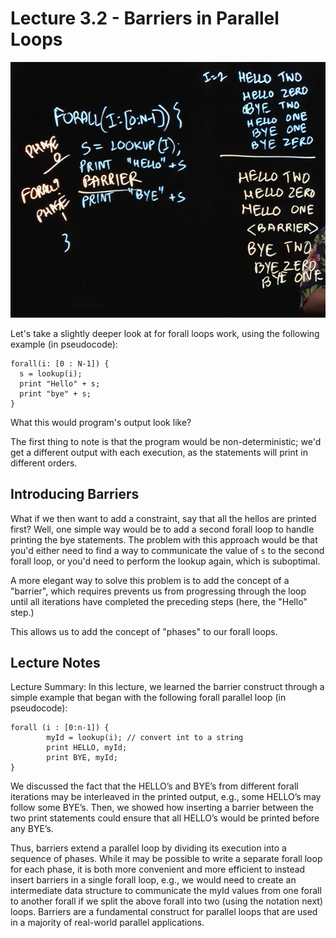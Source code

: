 # Lecture 3.2 - Barriers in Parallel Loops

![869fb6cd.png](attachments/869fb6cd.png)

Let's take a slightly deeper look at for forall loops work, using the following example (in pseudocode):

```
forall(i: [0 : N-1]) {
  s = lookup(i);
  print "Hello" + s;
  print "bye" + s;
}
```

What this would program's output look like?

The first thing to note is that the program would be non-deterministic; we'd get a different output with each execution, as the statements will print in different orders.

## Introducing Barriers

What if we then want to add a constraint, say that all the hellos are printed first? Well, one simple way would be to add a second forall loop to handle printing the bye statements. The problem with this approach would be that you'd either need to find a way to communicate the value of `s` to the second forall loop, or you'd need to perform the lookup again, which is suboptimal.

A more elegant way to solve this problem is to add the concept of a "barrier", which requires prevents us from progressing through the loop until all iterations have completed the preceding steps (here, the "Hello" step.)

This allows us to add the concept of "phases" to our forall loops.

## Lecture Notes

Lecture Summary: In this lecture, we learned the barrier construct through a simple example that began with the following forall parallel loop (in pseudocode):

```
forall (i : [0:n-1]) {
        myId = lookup(i); // convert int to a string 
        print HELLO, myId;
        print BYE, myId;
}
```

We discussed the fact that the HELLO’s and BYE’s from different forall iterations may be interleaved in the printed output, e.g., some HELLO’s may follow some BYE’s. Then, we showed how inserting a barrier between the two print statements could ensure that all HELLO’s would be printed before any BYE’s.

Thus, barriers extend a parallel loop by dividing its execution into a sequence of phases. While it may be possible to write a separate forall loop for each phase, it is both more convenient and more efficient to instead insert barriers in a single forall loop, e.g., we would need to create an intermediate data structure to communicate the myId values from one forall to another forall if we split the above forall into two (using the notation next) loops. Barriers are a fundamental construct for parallel loops that are used in a majority of real-world parallel applications.

